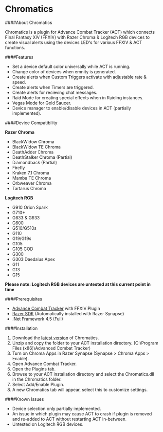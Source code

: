 # Chromatics

####About Chromatics

Chromatics is a plugin for Advance Combat Tracker (ACT) which connects Final Fantasy XIV (FFXIV) with Razer Chroma & Logitech RGB devices to create visual alerts using the devices LED's for various FFXIV & ACT functions.


####Features

* Set a device default color universally while ACT is running.
* Change color of devices when emnity is generated.
* Create alerts when Custom Triggers activate with adjustable rate & speed.
* Create alerts when Timers are triggered.
* Create alerts for recieving chat messages.
* Raid Mode for creating special effects when in Raiding instances.
* Vegas Mode for Gold Saucer.
* Device manager to enable/disable devices in ACT (partially implemented).


####Device Compatibility

**Razer Chroma**
* BlackWidow Chroma
* BlackWidow TE Chroma
* DeathAdder Chroma
* DeathStalker Chroma (Partial)
* Diamondback (Partial)
* Firefly
* Kraken 7.1 Chroma
* Mamba TE Chroma
* Orbweaver Chroma
* Tartarus Chroma

**Logitech RGB**
* G910 Orion Spark
* G710+
* G633 & G933
* G600
* G510/G510s
* G110
* G19/G19s
* G105
* G105 COD
* G300
* G303 Daedalus Apex
* G11
* G13
* G15

**Please note: Logitech RGB devices are untested at this current point in time**


####Prerequisites

* [Advance Combat Tracker](http://advancedcombattracker.com/) with FFXIV Plugin
* [Razer SDK](http://www.razerzone.com/au-en/synapse) (Automatically installed with Razer Synapse)
* .Net Framework 4.5 (Full)


####Installation

1. Download the [latest version](https://github.com/roxaskeyheart/Chromatics/releases) of Chromatics.
2. Unzip and copy the folder to your ACT installation directory. (C:\Program Files (x86)\Advanced Combat Tracker)
3. Turn on Chroma Apps in Razer Synapse (Synapse > Chroma Apps > Enable).
4. Open Advance Combat Tracker.
5. Open the Plugins tab.
6. Browse to your ACT installation directory and select the Chromatics.dll in the Chromatics folder.
7. Select Add/Enable Plugin.
8. A new Chromatics tab will appear, select this to customize settings.


####Known Issues

* Device selection only partially implemented.
* An issue in which plugin may cause ACT to crash if plugin is removed and re-added to ACT without restarting ACT in-between.
* Untested on Logitech RGB devices.
